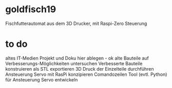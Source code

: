 # goldfisch19
Fischfutterautomat aus dem 3D Drucker, mit Raspi-Zero Steuerung

# to do
altes IT-Medien Projekt und Doku hier ablegen - ok
alte Bauteile auf Verbesserungs-Möglichkeiten untersuchen
Verbesserte Bauteile konstruieren
als STL exportieren
3D Druck der Einzelteile durchführen
Ansteuerung Servo mit RasPi konzipieren
Comandozeilen Tool (evtl. Python) für Ansteuerung Servo entwickeln

